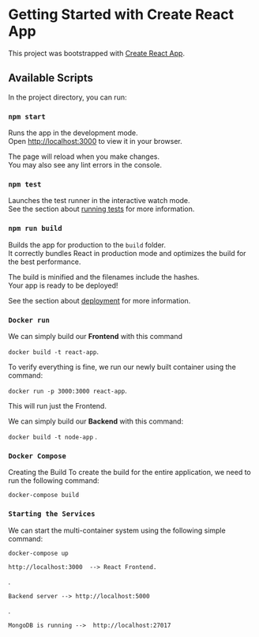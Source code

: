 # Getting Started with Create React App

This project was bootstrapped with [Create React App](https://github.com/facebook/create-react-app).

## Available Scripts

In the project directory, you can run:

### `npm start`

Runs the app in the development mode.\
Open [http://localhost:3000](http://localhost:3000) to view it in your browser.

The page will reload when you make changes.\
You may also see any lint errors in the console.

### `npm test`

Launches the test runner in the interactive watch mode.\
See the section about [running tests](https://facebook.github.io/create-react-app/docs/running-tests) for more information.

### `npm run build`

Builds the app for production to the `build` folder.\
It correctly bundles React in production mode and optimizes the build for the best performance.

The build is minified and the filenames include the hashes.\
Your app is ready to be deployed!

See the section about [deployment](https://facebook.github.io/create-react-app/docs/deployment) for more information.


### `Docker run`
We can simply build our <b>Frontend</b> with this command

`docker build -t react-app`.

To verify everything is fine, we run our newly built container using the command:

`docker run -p 3000:3000 react-app`. 

This will run just the Frontend.


We can simply build our <b>Backend</b> with this command:

`docker build -t node-app` .


### `Docker Compose`

Creating the Build
To create the build for the entire application, we need to run the following command: 

`docker-compose build`


### `Starting the Services`

We can start the multi-container system using the following simple command: 

`docker-compose up`

    http://localhost:3000  --> React Frontend.

.

    Backend server --> http://localhost:5000
.

    MongoDB is running -->  http://localhost:27017